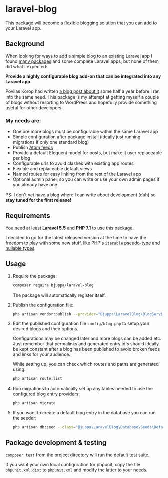# laravel-blog
This package will become a flexible blogging solution that you can add to your Laravel app.

## Background
When looking for ways to add a simple blog to an existing Laravel app I found
[many packages](https://packagist.org/?q=laravel%20blog)
and some complete Laravel apps, but none of them did what I expected:

**Provide a highly configurable blog add-on that can be integrated into any Laravel app**.

Povilas Korop had written
[a blog post about it](https://quickadminpanel.com/blog/blog-packages-for-laravel-nothing-to-choose-from/)
some half a year before I ran into the same need.
This package is my attempt at getting myself a couple of blogs without resorting to WordPress
and hopefully provide something useful for other developers.

### My needs are:
- One ore more blogs must be configurable within the same Laravel app
- Simple configuration after package install (ideally just running migrations if only one standard blog)
- Publish [Atom feeds](https://en.wikipedia.org/wiki/Atom_(standard)) 
- Provide a default Eloquent model for posts, but make it user replaceable per blog
- Configurable urls to avoid clashes with existing app routes
- Flexible and replaceable default views
- Named routes for easy linking from the rest of the Laravel app
- Optional admin panel, so you can write or use your own admin pages if you already have one


PS: I don't yet have a blog where I can write about development (duh) so
**stay tuned for the first release!**

## Requirements
You need at least **Laravel 5.5** and **PHP 7.1** to use this package.

I decided to go for the latest released version at the time to have the freedom to play with
some new stuff, like PHP's
[`iterable` pseudo-type](http://php.net/manual/en/migration71.new-features.php#migration71.new-features.iterable-pseudo-type)
and [nullable types](http://php.net/manual/en/migration71.new-features.php#migration71.new-features.nullable-types).

## Usage

1. Require the package:
    
    ```bash
    composer require bjuppa/laravel-blog
    ```

    The package will automatically register itself.

2. Publish the configuration file:
    
    ```bash
    php artisan vendor:publish --provider="Bjuppa\LaravelBlog\BlogServiceProvider" --tag="blog-config"
    ```

3. Edit the published configuration file `config/blog.php` to setup your desired blogs and their options.

    Configurations may be changed later and more blogs can be added etc.
    Just remember that permalinks and generated entry id's should ideally be kept constant
    after a blog has been published to avoid broken feeds and links for your audience.
    
    While setting up, you can check which routes and paths are generated using:
    
    ```bash
    php artisan route:list
    ```

4. Run migrations to automatically set up any tables needed to use the configured blog entry providers:
    
    ```bash
    php artisan migrate
    ```
    
5. If you want to create a default blog entry in the database you can run the seeder:

    ```bash
    php artisan db:seed --class="Bjuppa\LaravelBlog\Database\Seeds\DefaultBlogEntrySeeder"
    ``` 

## Package development & testing
`composer test` from the project directory will run the default test suite.

If you want your own local configuration for phpunit,
copy the file `phpunit.xml.dist` to `phpunit.xml` and modify the latter to your needs.
